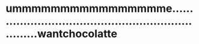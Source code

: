 # ummmmmmmmmmmmmmmme....................................................................wantchocolatte